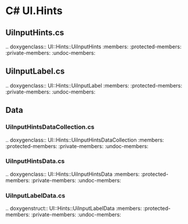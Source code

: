 # C# UI.Hints

## UiInputHints.cs

.. doxygenclass:: UI::Hints::UiInputHints
   :members:
   :protected-members:
   :private-members:
   :undoc-members:

## UiInputLabel.cs

.. doxygenclass:: UI::Hints::UiInputLabel
   :members:
   :protected-members:
   :private-members:
   :undoc-members:

## Data

### UiInputHintsDataCollection.cs

.. doxygenclass:: UI::Hints::UiInputHintsDataCollection
   :members:
   :protected-members:
   :private-members:
   :undoc-members:

### UiInputHintsData.cs

.. doxygenclass:: UI::Hints::UiInputHintsData
   :members:
   :protected-members:
   :private-members:
   :undoc-members:

### UiInputLabelData.cs

.. doxygenstruct:: UI::Hints::UiInputLabelData
   :members:
   :protected-members:
   :private-members:
   :undoc-members: